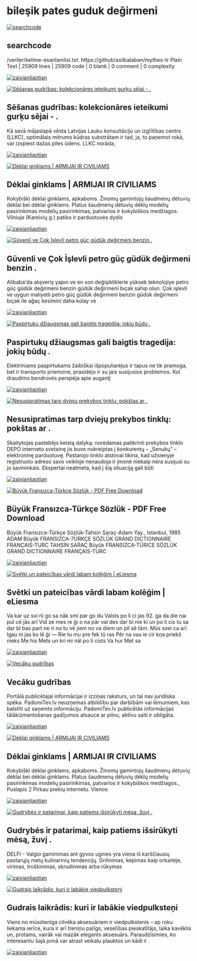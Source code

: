 # bileşik pates guduk değirmeni
<a href="https://mnn.zoosnet.net/LR/Chatpre.aspx?id=MNN94995150&p=https://topgrinding.com/" target="_blank">![searchcode](https://github.com/technlg/images/blob/main/48.jpg)</a>
## searchcode
/veriler/kelime-esanlamlisi.txt. https://github/asilbalaban/mythes-tr Plain Text | 25909 lines | 25909 code | 0 blank | 0 comment | 0 complexity 
<a href="https://mnn.zoosnet.net/LR/Chatpre.aspx?id=MNN94995150&p=https://topgrinding.com/" target="_blank"><img src="https://github.com/technlg/images/raw/main/chat11.jpg" alt="zaixianliaotian"/></a><a href="//whatsapp.shibangsoft.com/WhatsApp.php" ><img src="https://github.com/technlg/images/raw/main/chat11.png" alt=""></a>
<a href="https://mnn.zoosnet.net/LR/Chatpre.aspx?id=MNN94995150&p=https://topgrinding.com/" target="_blank">![Sēšanas gudrības: kolekcionāres ieteikumi gurķu sējai - .](https://github.com/technlg/images/blob/main/23.jpg)</a>
## Sēšanas gudrības: kolekcionāres ieteikumi gurķu sējai - .
Kā savā mājaslapā vēsta Latvijas Lauku konsultāciju un izglītības centrs (LLKC), optimālais mitrums kūdras substrātam ir tad, ja, to paņemot rokā, var izspiest dažas piles ūdens. LLKC norāda, 
<a href="https://mnn.zoosnet.net/LR/Chatpre.aspx?id=MNN94995150&p=https://topgrinding.com/" target="_blank"><img src="https://github.com/technlg/images/raw/main/chat11.jpg" alt="zaixianliaotian"/></a><a href="//whatsapp.shibangsoft.com/WhatsApp.php" ><img src="https://github.com/technlg/images/raw/main/chat11.png" alt=""></a>
<a href="https://mnn.zoosnet.net/LR/Chatpre.aspx?id=MNN94995150&p=https://topgrinding.com/" target="_blank">![Dėklai ginklams | ARMIJAI IR CIVILIAMS](https://github.com/technlg/images/blob/main/20.jpg)</a>
## Dėklai ginklams | ARMIJAI IR CIVILIAMS
Kokybiški dėklai ginklams, apkaboms. Žinomų gamintojų šaudmenų dėtuvių dėklai bei dėklai ginklams. Platus šaudmenų dėtuvių dėklų modelių pasirinkimas modelių pasirinkimas, patvarios ir kokybiškos medžiagos. Vilniuje (Kareivių g.) patiko ir parduotuvės dydis 
<a href="https://mnn.zoosnet.net/LR/Chatpre.aspx?id=MNN94995150&p=https://topgrinding.com/" target="_blank"><img src="https://github.com/technlg/images/raw/main/chat11.jpg" alt="zaixianliaotian"/></a><a href="//whatsapp.shibangsoft.com/WhatsApp.php" ><img src="https://github.com/technlg/images/raw/main/chat11.png" alt=""></a>
<a href="https://mnn.zoosnet.net/LR/Chatpre.aspx?id=MNN94995150&p=https://topgrinding.com/" target="_blank">![Güvenli ve Çok İşlevli petro güç güdük değirmeni benzin .](https://github.com/technlg/images/blob/main/45.jpg)</a>
## Güvenli ve Çok İşlevli petro güç güdük değirmeni benzin .
Alibaba'da alışveriş yapın ve en son değişikliklerle yüksek teknolojiye petro güç güdük değirmeni benzin güdük değirmeni bıçak sahip olun. Çok işlevli ve uygun maliyetli petro güç güdük değirmeni benzin güdük değirmeni bıçak ile ağaç kesimini daha kolay ve
<a href="https://mnn.zoosnet.net/LR/Chatpre.aspx?id=MNN94995150&p=https://topgrinding.com/" target="_blank"><img src="https://github.com/technlg/images/raw/main/chat11.jpg" alt="zaixianliaotian"/></a><a href="//whatsapp.shibangsoft.com/WhatsApp.php" ><img src="https://github.com/technlg/images/raw/main/chat11.png" alt=""></a>
<a href="https://mnn.zoosnet.net/LR/Chatpre.aspx?id=MNN94995150&p=https://topgrinding.com/" target="_blank">![Paspirtukų džiaugsmas gali baigtis tragedija: jokių būdų .](https://github.com/technlg/images/blob/main/33.jpg)</a>
## Paspirtukų džiaugsmas gali baigtis tragedija: jokių būdų .
Elektriniams paspirtukams žaibiškai išpopuliarėjus ir tapus ne tik pramoga, bet ir transporto priemone, prasidėjo ir su jais susijusios problemos. Kol draudimo bendrovės perspėja apie augantį 
<a href="https://mnn.zoosnet.net/LR/Chatpre.aspx?id=MNN94995150&p=https://topgrinding.com/" target="_blank"><img src="https://github.com/technlg/images/raw/main/chat11.jpg" alt="zaixianliaotian"/></a><a href="//whatsapp.shibangsoft.com/WhatsApp.php" ><img src="https://github.com/technlg/images/raw/main/chat11.png" alt=""></a>
<a href="https://mnn.zoosnet.net/LR/Chatpre.aspx?id=MNN94995150&p=https://topgrinding.com/" target="_blank">![Nesusipratimas tarp dviejų prekybos tinklų: pokštas ar .](https://github.com/technlg/images/blob/main/38.jpg)</a>
## Nesusipratimas tarp dviejų prekybos tinklų: pokštas ar .
Skaitytojas pastebėjo keistą dalyką: norėdamas patikrinti prekybos tinklo DEPO interneto svetainę jis buvo nukreiptas į konkurentų – „Senukų" – elektroninę parduotuvę. Pastarojo tinklo atstovai tikina, kad užsienyje registruoto adreso savo veikloje nenaudoja ir įmonė niekaip nėra susijusi su jo savininkais. Ekspertai neatmeta, kad į šią situaciją gali būti 
<a href="https://mnn.zoosnet.net/LR/Chatpre.aspx?id=MNN94995150&p=https://topgrinding.com/" target="_blank"><img src="https://github.com/technlg/images/raw/main/chat11.jpg" alt="zaixianliaotian"/></a><a href="//whatsapp.shibangsoft.com/WhatsApp.php" ><img src="https://github.com/technlg/images/raw/main/chat11.png" alt=""></a>
<a href="https://mnn.zoosnet.net/LR/Chatpre.aspx?id=MNN94995150&p=https://topgrinding.com/" target="_blank">![Büyük Fransızca-Türkçe Sözlük - PDF Free Download](https://github.com/technlg/images/blob/main/38.jpg)</a>
## Büyük Fransızca-Türkçe Sözlük - PDF Free Download
Büyük Fransızca-Türkçe Sözlük-Tahsin Saraç-Adam Yay., Istanbul, 1985 ADAM Büyük FRANSIZCA-7ÜRKÇE SÖZLÜK GRAND DICTIONNAIRE FRANÇAIS-TURC TAHSİN SARAÇ Büyük FRANSIZCA-TÜRICE SÖZLÜK GRAND DICTIONNAIRE FRANÇAIS-TURC
<a href="https://mnn.zoosnet.net/LR/Chatpre.aspx?id=MNN94995150&p=https://topgrinding.com/" target="_blank"><img src="https://github.com/technlg/images/raw/main/chat11.jpg" alt="zaixianliaotian"/></a><a href="//whatsapp.shibangsoft.com/WhatsApp.php" ><img src="https://github.com/technlg/images/raw/main/chat11.png" alt=""></a>
<a href="https://mnn.zoosnet.net/LR/Chatpre.aspx?id=MNN94995150&p=https://topgrinding.com/" target="_blank">![Svētki un pateicības vārdi labam kolēģim | eLiesma](https://github.com/technlg/images/blob/main/15.jpg)</a>
## Svētki un pateicības vārdi labam kolēģim | eLiesma
Va kar uz svi nī go sa nāk smi par go du Valsts po li ci jas 92. ga da die nai pul cē jās arī Vid ze mes re ģi o na pār val des dar bi nie ki un po li cis tu sa dar bī bas part ne ri no tu vē jiem no va diem un pil sē tām. Mūs svei ca arī Igau ni jas ko lē ģi — Rie tu mu pre fek tū ras Pēr na vas ie cir kņa priekš nieks Me his Mets un kri mi nāl po li cists Va hur Met sa 
<a href="https://mnn.zoosnet.net/LR/Chatpre.aspx?id=MNN94995150&p=https://topgrinding.com/" target="_blank"><img src="https://github.com/technlg/images/raw/main/chat11.jpg" alt="zaixianliaotian"/></a><a href="//whatsapp.shibangsoft.com/WhatsApp.php" ><img src="https://github.com/technlg/images/raw/main/chat11.png" alt=""></a>
<a href="https://mnn.zoosnet.net/LR/Chatpre.aspx?id=MNN94995150&p=https://topgrinding.com/" target="_blank">![Vecāku gudrības](https://github.com/technlg/images/blob/main/44.jpg)</a>
## Vecāku gudrības
Portālā publicētajai informācijai ir izziņas raksturs, un tai nav juridiska spēka. PadomiTev.lv neuzņemas atbildību par darbībām vai lēmumiem, kas balstīti uz saņemto informāciju. PadomiTev.lv publicētās informācijas tālākizmantošanas gadījumos atsauce ar pilnu, aktīvu saiti ir obligāta.
<a href="https://mnn.zoosnet.net/LR/Chatpre.aspx?id=MNN94995150&p=https://topgrinding.com/" target="_blank"><img src="https://github.com/technlg/images/raw/main/chat11.jpg" alt="zaixianliaotian"/></a><a href="//whatsapp.shibangsoft.com/WhatsApp.php" ><img src="https://github.com/technlg/images/raw/main/chat11.png" alt=""></a>
<a href="https://mnn.zoosnet.net/LR/Chatpre.aspx?id=MNN94995150&p=https://topgrinding.com/" target="_blank">![Dėklai ginklams | ARMIJAI IR CIVILIAMS](https://github.com/technlg/images/blob/main/47.jpg)</a>
## Dėklai ginklams | ARMIJAI IR CIVILIAMS
Kokybiški dėklai ginklams, apkaboms. Žinomų gamintojų šaudmenų dėtuvių dėklai bei dėklai ginklams. Platus šaudmenų dėtuvių dėklų modelių pasirinkimas modelių pasirinkimas, patvarios ir kokybiškos medžiagos., Puslapis 2 Pirkau prekių internetu. Vienos 
<a href="https://mnn.zoosnet.net/LR/Chatpre.aspx?id=MNN94995150&p=https://topgrinding.com/" target="_blank"><img src="https://github.com/technlg/images/raw/main/chat11.jpg" alt="zaixianliaotian"/></a><a href="//whatsapp.shibangsoft.com/WhatsApp.php" ><img src="https://github.com/technlg/images/raw/main/chat11.png" alt=""></a>
<a href="https://mnn.zoosnet.net/LR/Chatpre.aspx?id=MNN94995150&p=https://topgrinding.com/" target="_blank">![Gudrybės ir patarimai, kaip patiems išsirūkyti mėsą, žuvį .](https://github.com/technlg/images/blob/main/64.jpg)</a>
## Gudrybės ir patarimai, kaip patiems išsirūkyti mėsą, žuvį .
DELFI - Valgio gaminimas ant gyvos ugnies yra viena iš karščiausių pastarųjų metų kulinarinių tendencijų. Grilinimas, kepimas kaip orkaitėje, virimas, troškinimas, skrudinimas arba rūkymas 
<a href="https://mnn.zoosnet.net/LR/Chatpre.aspx?id=MNN94995150&p=https://topgrinding.com/" target="_blank"><img src="https://github.com/technlg/images/raw/main/chat11.jpg" alt="zaixianliaotian"/></a><a href="//whatsapp.shibangsoft.com/WhatsApp.php" ><img src="https://github.com/technlg/images/raw/main/chat11.png" alt=""></a>
<a href="https://mnn.zoosnet.net/LR/Chatpre.aspx?id=MNN94995150&p=https://topgrinding.com/" target="_blank">![Gudrais laikrādis: kuri ir labākie viedpulksteņi](https://github.com/technlg/images/blob/main/21.jpg)</a>
## Gudrais laikrādis: kuri ir labākie viedpulksteņi
Viens no mūsdienīga cilvēka aksesuāriem ir viedpulkstenis – ap roku liekama ierīce, kura ir arī treniņu palīgs, veselības pieskatītājs, laika kavēklis un, protams, vairāk vai mazāk elegants aksesuārs. Paraudzīsimies, ko interesantu šajā jomā var atrast veikalu plauktos un kādi ir .
<a href="https://mnn.zoosnet.net/LR/Chatpre.aspx?id=MNN94995150&p=https://topgrinding.com/" target="_blank"><img src="https://github.com/technlg/images/raw/main/chat11.jpg" alt="zaixianliaotian"/></a><a href="//whatsapp.shibangsoft.com/WhatsApp.php" ><img src="https://github.com/technlg/images/raw/main/chat11.png" alt=""></a>
